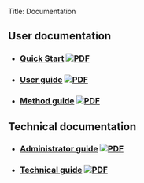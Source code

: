 Title: Documentation

## User documentation

* ### [Quick Start](/quick-start) [![PDF](/assets/images/pdf.png)](/assets/files/guides/quick-start.pdf)

* ### [User guide](/user-guide) [![PDF](/assets/images/pdf.png)](/assets/files/guides/user-guide.pdf)

* ### [Method guide](/method-guide) [![PDF](/assets/images/pdf.png)](/assets/files/guides/method-guide.pdf)



## Technical documentation

* ### [Administrator guide](/administrator-guide) [![PDF](/assets/images/pdf.png)](/assets/files/guides/administrator-guide.pdf)

* ### [Technical guide](/technical-guide) [![PDF](/assets/images/pdf.png)](/assets/files/guides/technical-guide.pdf)
